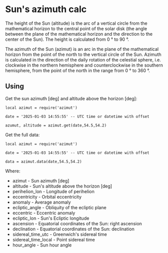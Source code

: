 # Sun's azimuth calc

The height of the Sun (altitude) is the arc of a vertical circle from the mathematical horizon to the central point of the solar disk (the angle between the plane of the mathematical horizon and the direction to the center of the Sun). The height is calculated from 0 ° to 90 °.

The azimuth of the Sun (azimut) is an arc in the plane of the mathematical horizon from the point of the north to the vertical circle of the Sun. Azimuth is calculated in the direction of the daily rotation of the celestial sphere, i.e. clockwise in the northern hemisphere and counterclockwise in the southern hemisphere, from the point of the north in the range from 0 ° to 360 °.

## Using

Get the sun azimuth [deg] and altitude above the horizon [deg]:

```
local azimut = require('azimut')

date = '2025-01-03 14:55:55' -- UTC time or datetime with offset

azumut, altitude = azimut.get(date,54.5,54.2)

```
Get the full data:

```
local azimut = require('azimut')

date = '2025-01-03 14:55:55' -- UTC time or datetime with offset

data = azimut.data(date,54.5,54.2)

```

Where:

- azimut - Sun azimuth [deg]
- altitude - Sun's altitude above the horizon [deg]
- perihelion_lon - Longitude of perihelion
- eccentricity - Orbital eccentricity		
- anomaly - Average anomaly
- ecliptic_angle - Obliquity of the ecliptic plane
- eccentric - Eccentric anomaly
- ecliptic_lon - Sun's Ecliptic longitude
- ascension - Equatorial coordinates of the Sun: right ascension
- declination - Equatorial coordinates of the Sun: declination
- sidereal_time_utc - Greenwich's sidereal time
- sidereal_time_local - Point sidereal time
- hour_angle - Sun hour angle
